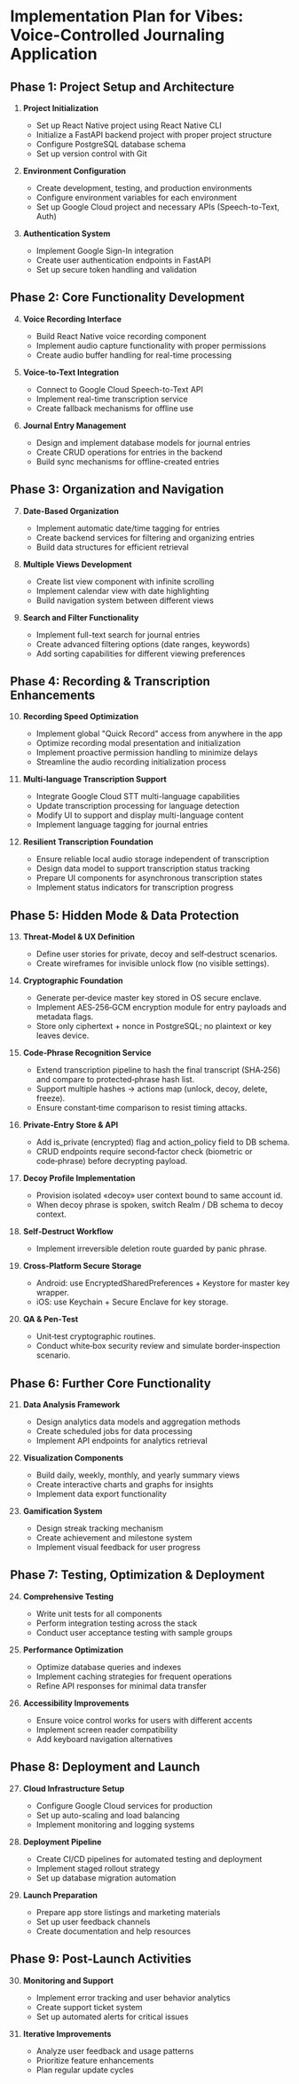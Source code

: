 # Implementation Plan for Vibes: Voice-Controlled Journaling Application

## Phase 1: Project Setup and Architecture

1. **Project Initialization**
   - Set up React Native project using React Native CLI
   - Initialize a FastAPI backend project with proper project structure
   - Configure PostgreSQL database schema
   - Set up version control with Git

2. **Environment Configuration**
   - Create development, testing, and production environments
   - Configure environment variables for each environment
   - Set up Google Cloud project and necessary APIs (Speech-to-Text, Auth)

3. **Authentication System**
   - Implement Google Sign-In integration
   - Create user authentication endpoints in FastAPI
   - Set up secure token handling and validation

## Phase 2: Core Functionality Development

4. **Voice Recording Interface**
   - Build React Native voice recording component
   - Implement audio capture functionality with proper permissions
   - Create audio buffer handling for real-time processing

5. **Voice-to-Text Integration**
   - Connect to Google Cloud Speech-to-Text API
   - Implement real-time transcription service
   - Create fallback mechanisms for offline use

6. **Journal Entry Management**
   - Design and implement database models for journal entries
   - Create CRUD operations for entries in the backend
   - Build sync mechanisms for offline-created entries

## Phase 3: Organization and Navigation

7. **Date-Based Organization**
   - Implement automatic date/time tagging for entries
   - Create backend services for filtering and organizing entries
   - Build data structures for efficient retrieval

8. **Multiple Views Development**
   - Create list view component with infinite scrolling
   - Implement calendar view with date highlighting
   - Build navigation system between different views

9. **Search and Filter Functionality**
   - Implement full-text search for journal entries
   - Create advanced filtering options (date ranges, keywords)
   - Add sorting capabilities for different viewing preferences

## Phase 4: Recording & Transcription Enhancements

10. **Recording Speed Optimization**
    - Implement global "Quick Record" access from anywhere in the app
    - Optimize recording modal presentation and initialization
    - Implement proactive permission handling to minimize delays
    - Streamline the audio recording initialization process

11. **Multi-language Transcription Support**
    - Integrate Google Cloud STT multi-language capabilities
    - Update transcription processing for language detection
    - Modify UI to support and display multi-language content
    - Implement language tagging for journal entries

12. **Resilient Transcription Foundation**
    - Ensure reliable local audio storage independent of transcription
    - Design data model to support transcription status tracking
    - Prepare UI components for asynchronous transcription states
    - Implement status indicators for transcription progress

## Phase 5: Hidden Mode & Data Protection

13. **Threat‑Model & UX Definition**
    - Define user stories for private, decoy and self‑destruct scenarios.
    - Create wireframes for invisible unlock flow (no visible settings).

14. **Cryptographic Foundation**
    - Generate per‑device master key stored in OS secure enclave.
    - Implement AES‑256‑GCM encryption module for entry payloads and metadata flags.
    - Store only ciphertext + nonce in PostgreSQL; no plaintext or key leaves device.

15. **Code‑Phrase Recognition Service**
    - Extend transcription pipeline to hash the final transcript (SHA‑256) and compare to protected‑phrase hash list.
    - Support multiple hashes → actions map (unlock, decoy, delete, freeze).
    - Ensure constant‑time comparison to resist timing attacks.

16. **Private‑Entry Store & API**
    - Add is_private (encrypted) flag and action_policy field to DB schema.
    - CRUD endpoints require second‑factor check (biometric or code‑phrase) before decrypting payload.

17. **Decoy Profile Implementation**
    - Provision isolated «decoy» user context bound to same account id.
    - When decoy phrase is spoken, switch Realm / DB schema to decoy context.

18. **Self‑Destruct Workflow**
    - Implement irreversible deletion route guarded by panic phrase.

19. **Cross‑Platform Secure Storage**
    - Android: use EncryptedSharedPreferences + Keystore for master key wrapper.
    - iOS: use Keychain + Secure Enclave for key storage.

20. **QA & Pen‑Test**
    - Unit‑test cryptographic routines.
    - Conduct white‑box security review and simulate border‑inspection scenario.

## Phase 6: Further Core Functionality

21. **Data Analysis Framework**
    - Design analytics data models and aggregation methods
    - Create scheduled jobs for data processing
    - Implement API endpoints for analytics retrieval

22. **Visualization Components**
    - Build daily, weekly, monthly, and yearly summary views
    - Create interactive charts and graphs for insights
    - Implement data export functionality

23. **Gamification System**
    - Design streak tracking mechanism
    - Create achievement and milestone system
    - Implement visual feedback for user progress

## Phase 7: Testing, Optimization & Deployment

24. **Comprehensive Testing**
    - Write unit tests for all components
    - Perform integration testing across the stack
    - Conduct user acceptance testing with sample groups

25. **Performance Optimization**
    - Optimize database queries and indexes
    - Implement caching strategies for frequent operations
    - Refine API responses for minimal data transfer

26. **Accessibility Improvements**
    - Ensure voice control works for users with different accents
    - Implement screen reader compatibility
    - Add keyboard navigation alternatives

## Phase 8: Deployment and Launch

27. **Cloud Infrastructure Setup**
    - Configure Google Cloud services for production
    - Set up auto-scaling and load balancing
    - Implement monitoring and logging systems

28. **Deployment Pipeline**
    - Create CI/CD pipelines for automated testing and deployment
    - Implement staged rollout strategy
    - Set up database migration automation

29. **Launch Preparation**
    - Prepare app store listings and marketing materials
    - Set up user feedback channels
    - Create documentation and help resources

## Phase 9: Post-Launch Activities

30. **Monitoring and Support**
    - Implement error tracking and user behavior analytics
    - Create support ticket system
    - Set up automated alerts for critical issues

31. **Iterative Improvements**
    - Analyze user feedback and usage patterns
    - Prioritize feature enhancements
    - Plan regular update cycles 